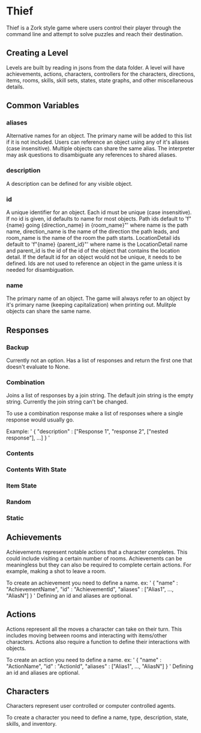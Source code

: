 # Thief

Thief is a Zork style game where users control their player through the command line and attempt to solve puzzles and reach their destination.

## Creating a Level

Levels are built by reading in jsons from the data folder. A level will have achievements, actions, characters, controllers for the characters, directions, items, rooms, skills, skill sets, states, state graphs, and other miscellaneous details.

## Common Variables

### aliases

Alternative names for an object. The primary name will be added to this list if it is not included. Users can reference an object using any of it's aliases (case insensitive). Multiple objects can share the same alias. The interpreter may ask questions to disambiguate any references to shared aliases.

### description

A description can be defined for any visible object. 

### id

A unique identifier for an object. Each id must be unique (case insensitive). If no id is given, id defaults to name for most objects. Path ids default to 'f"{name} going {direction_name} in {room_name}"' where name is the path name, direction_name is the name of the direction the path leads, and room_name is the name of the room the path starts. LocationDetail ids default to 'f"{name} {parent_id}"' where name is the LocationDetail name and parent_id is the id of the id of the object that contains the location detail. If the default id for an object would not be unique, it needs to be defined. Ids are not used to reference an object in the game unless it is needed for disambiguation.

### name

The primary name of an object. The game will always refer to an object by it's primary name (keeping capitalization) when printing out. Mulitple objects can share the same name.


## Responses

### Backup

Currently not an option. Has a list of responses and return the first one that doesn't evaluate to None.

### Combination

Joins a list of responses by a join string. The default join string is the empty string. Currently the join string can't be changed.

To use a combination response make a list of responses where a single response would usually go.

Example:
'
{
    "description" : ["Response 1", "response 2", ["nested response"], ...]
}
'

### Contents

### Contents With State

### Item State

### Random

### Static

## Achievements

Achievements represent notable actions that a character completes. This could include visiting a certain number of rooms. Achievements can be meaningless but they can also be required to complete certain actions. For example, making a shot to leave a room.

To create an achievement you need to define a name. ex:
'
{
    "name"    : "AchievementName",
    "id"      : "AchievementId",
    "aliases" : ["Alias1", ..., "AliasN"]
}
'
Defining an id and aliases are optional.

## Actions

Actions represent all the moves a character can take on their turn. This includes moving between rooms and interacting with items/other characters. Actions also require a function to define their interactions with objects. 

To create an action you need to define a name. ex:
'
{
    "name"    : "ActionName",
    "id"      : "ActionId",
    "aliases" : ["Alias1", ..., "AliasN"]
}
'
Defining an id and aliases are optional.

## Characters

Characters represent user controlled or computer controlled agents. 

To create a character you need to define a name, type, description, state, skills, and inventory.